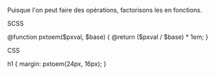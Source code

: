 Puisque l'on peut faire des opérations, factorisons les en fonctions.

SCSS

@function pxtoem($pxval, $base) {
  @return ($pxval / $base) * 1em;
}

CSS

h1 {
  margin: pxtoem(24px, 16px);
}